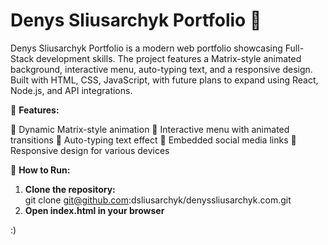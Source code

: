 # Denys Sliusarchyk Portfolio 🚀

Denys Sliusarchyk Portfolio is a modern web portfolio showcasing Full-Stack development skills. The project features a Matrix-style animated background, interactive menu, auto-typing text, and a responsive design. Built with HTML, CSS, JavaScript, with future plans to expand using React, Node.js, and API integrations.

📌 **Features:**

🔹 Dynamic Matrix-style animation
🔹 Interactive menu with animated transitions
🔹 Auto-typing text effect
🔹 Embedded social media links
🔹 Responsive design for various devices

📌 **How to Run:**

1. **Clone the repository:**  
   git clone git@github.com:dsliusarchyk/denyssliusarchyk.com.git
2. **Open index.html in your browser**

:)
